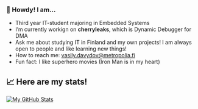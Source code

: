 ### :space_invader: Howdy! I am...

- Third year IT-student majoring in Embedded Systems
- I’m currently workign on **cherryleaks**, which is Dynamic Debugger for DMA
- Ask me about studying IT in Finland and my own projects! I am always open to people and like learning new things!
- How to reach me: vasily.davydov@metropolia.fi
- Fun fact: I like superhero movies (Iron Man is in my heart)

## 📈 Here are my stats!
[![My GitHub Stats](https://github-readme-stats.vercel.app/api/?username=vas-dav&count_private=true&theme=tokyonight&showicons=true)]()
